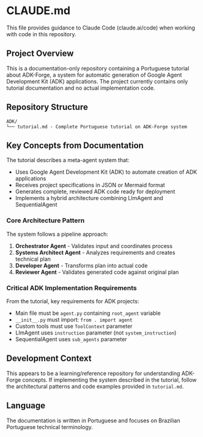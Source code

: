 # CLAUDE.md

This file provides guidance to Claude Code (claude.ai/code) when working with code in this repository.

## Project Overview

This is a documentation-only repository containing a Portuguese tutorial about ADK-Forge, a system for automatic generation of Google Agent Development Kit (ADK) applications. The project currently contains only tutorial documentation and no actual implementation code.

## Repository Structure

```
ADK/
└── tutorial.md - Complete Portuguese tutorial on ADK-Forge system
```

## Key Concepts from Documentation

The tutorial describes a meta-agent system that:
- Uses Google Agent Development Kit (ADK) to automate creation of ADK applications
- Receives project specifications in JSON or Mermaid format
- Generates complete, reviewed ADK code ready for deployment
- Implements a hybrid architecture combining LlmAgent and SequentialAgent

### Core Architecture Pattern

The system follows a pipeline approach:
1. **Orchestrator Agent** - Validates input and coordinates process
2. **Systems Architect Agent** - Analyzes requirements and creates technical plan
3. **Developer Agent** - Transforms plan into actual code
4. **Reviewer Agent** - Validates generated code against original plan

### Critical ADK Implementation Requirements

From the tutorial, key requirements for ADK projects:
- Main file must be `agent.py` containing `root_agent` variable
- `__init__.py` must import: `from . import agent`
- Custom tools must use `ToolContext` parameter
- LlmAgent uses `instruction` parameter (not `system_instruction`)
- SequentialAgent uses `sub_agents` parameter

## Development Context

This appears to be a learning/reference repository for understanding ADK-Forge concepts. If implementing the system described in the tutorial, follow the architectural patterns and code examples provided in `tutorial.md`.

## Language

The documentation is written in Portuguese and focuses on Brazilian Portuguese technical terminology.